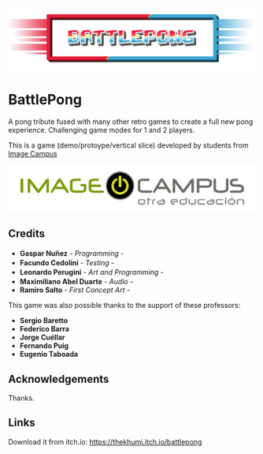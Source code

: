 <p align="center">
<img src="Title.png" alt="BattlePong"/>
</p>

# BattlePong

A pong tribute fused with many other retro games to create a full new pong experience.
Challenging game modes for 1 and 2 players.

This is a game (demo/protoype/vertical slice) developed by students from <a href="https://www.imagecampus.edu.ar/">Image Campus</a>

<p align="center">
  <a href="https://www.imagecampus.edu.ar/">
    <img src="logo-image-campus.png" alt="Image Campus"/>
  </a> 
</p>


## Credits

- **Gaspar Nuñez** - *Programming* - <a href="gaspacho09@hotmail.com"><img height="16" width="16" src="https://unpkg.com/simple-icons@latest/icons/gmail.svg" /></a> <a href="https://steamcommunity.com/id/Thekhumi"><img height="16" width="16" src="https://unpkg.com/simple-icons@latest/icons/steam.svg" /></a>  <a href="Thekhumi#5001"><img height="16" width="16" src="https://unpkg.com/simple-icons@latest/icons/discord.svg" /></a> 
- **Facundo Cedolini** - *Testing* - <a href="cedo3432@hotmail.com"><img height="16" width="16" src="https://unpkg.com/simple-icons@latest/icons/gmail.svg" /></a>
- **Leonardo Perugini** - *Art and Programming* - <a href="xweetyk@gmail.com"><img height="16" width="16" src="https://unpkg.com/simple-icons@latest/icons/gmail.svg" /></a> <a href="https://www.instagram.com/xweetyk/m"><img height="16" width="16" src="https://unpkg.com/simple-icons@latest/icons/instagram.svg" /></a> 
- **Maximiliano Abel Duarte** - *Audio* - <a href="maximiliano.abel.duarte@gmail.com"><img height="16" width="16" src="https://unpkg.com/simple-icons@latest/icons/gmail.svg" /></a>
- **Ramiro Salto** - *First Concept Art* - 

This game was also possible thanks to the support of these professors:

- **Sergio Baretto**
- **Federico Barra**
- **Jorge Cuéllar**
- **Fernando Puig**
- **Eugenio Taboada**


## Acknowledgements

Thanks.

## Links

Download it from itch.io: https://thekhumi.itch.io/battlepong
